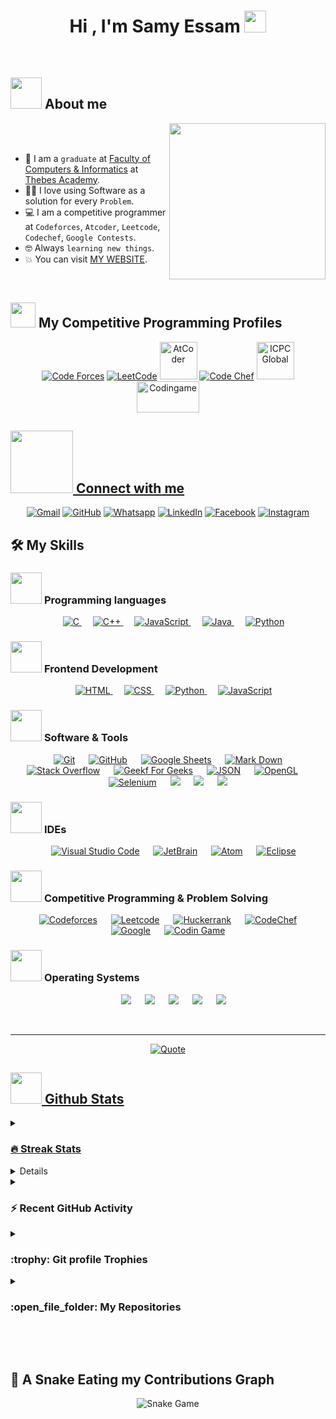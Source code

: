 <h1 align="center">Hi , I'm Samy Essam <img src="https://media.giphy.com/media/hvRJCLFzcasrR4ia7z/giphy.gif" width="35"></h1>



<br>



	
## <picture><img src = "https://github.com/7oskaaa/7oskaaa/blob/main/Images/about_me.gif?raw=true" width = 50px></picture> About me

<picture> <img align="right" src="https://github.com/SAMYESSAM30/SAMYESSAM30/blob/main/Images/Right_Side.gif?raw=true" width = 250px></picture>

<br><br>

- :school: I am a `graduate` at [Faculty of Computers & Informatics](https://thebes.edu.eg/ar/institutes/thebes-higher-institute-of-computer-management-sciences%20-%20Maadi) at [Thebes Academy](https://thebes.edu.eg/).
- :technologist: I love using Software as a solution for every `Problem`.
- :computer: I am a competitive programmer at `Codeforces`, `Atcoder`, `Leetcode`, `Codechef`, `Google Contests`.
- :nerd_face: Always `learning new things`.
- :boom: You can visit [MY WEBSITE](https://cutt.ly/).
<br>


## <picture> <img src="https://github.com/SAMYESSAM30/SAMYESSAM30/blob/main/Images/competitive_programming_profile.png?raw=true" width=40> </picture> My Competitive Programming Profiles

<p align="center">
  <a href="https://codeforces.com/profile/"><img src="https://img.icons8.com/external-tal-revivo-shadow-tal-revivo/50/000000/external-codeforces-programming-competitions-and-contests-programming-community-logo-shadow-tal-revivo.png" alt="Code Forces"/></a>
	<a href="https://leetcode.com/"><img src="https://img.icons8.com/external-tal-revivo-shadow-tal-revivo/50/000000/external-level-up-your-coding-skills-and-quickly-land-a-job-logo-shadow-tal-revivo.png" alt="LeetCode"/></a>
	<a href="https://atcoder.jp/users/"><img src="https://i.ibb.co/Q9WSjDB/logo.png" alt="AtCoder" width = 60px/></a>
	<a href="https://www.codechef.com/users/"><img src="https://img.icons8.com/color/50/000000/codechef.png" alt="Code Chef"/></a>
	<a href="https://icpc.global/ICPCID/"><img src="https://i.ibb.co/6J0r7rW/Daco-5610880.png" alt="ICPC Global" width = 60px /></a>     
	<a href="https://www.codingame.com/profile/" ><img src="https://i.ibb.co/1MRppTC/codingame-1.png" alt="Codingame" width="100" height="50">
</p>

## <picture> <img src="https://github.com/SAMYESSAM30/SAMYESSAM30/blob/main/Images/Connect-with-me.gif?raw=true" width="100px"> </picture> Connect with me
<p align="center">
	<a href="mailto:samyessam2000@gmail.com"><img img src="https://img.shields.io/badge/gmail-%23EA4335.svg?style=plastic&logo=gmail&logoColor=white" alt="Gmail"/></a>
	<a href="https://github.com/SAMYESSAM30"><img src="https://img.shields.io/badge/github-%23181717.svg?style=plastic&logo=github&logoColor=white" alt="GitHub"/></a>
	<a href="https://wa.me/0201141627898"><img src="https://img.shields.io/badge/whatsapp-%2325D366.svg?style=plastic&logo=whatsapp&logoColor=white" alt="Whatsapp"/></a>
	<a href="https://www.linkedin.com/in/samy-essam-bb2411236/"><img src="https://img.shields.io/badge/linkedin-%230A66C2.svg?style=plastic&logo=linkedin&logoColor=white" alt="LinkedIn"/></a>
	<a href="https://www.facebook.com/share/fLus7ko81aHvHGN9/?mibextid=eQY6cl"><img src="https://img.shields.io/badge/facebook-%231877F2.svg?style=plastic&logo=facebook&logoColor=white" alt="Facebook"/></a>
	<a href="https://www.instagram.com/santa_30"><img src="https://img.shields.io/badge/instagram-%23E4405F.svg?style=plastic&logo=instagram&logoColor=white" alt="Instagram"/></a>
</p>



## 🛠️ My Skills

### <picture> <img src = "https://github.com/SAMYESSAM30/SAMYESSAM30/blob/main/Images/Programming_Languages.gif?raw=true" width = 50px>  </picture> Programming languages

<p align="center"> 
  &emsp; 
  <a href="https://www.cprogramming.com/" target="_blank"> 
    <img alt="C" src="https://img.shields.io/badge/C%20-%232370ED.svg?style=plastic&logo=c&logoColor=white">
  </a> 
  &emsp;
  <a href="https://www.w3schools.com/cpp/" target="_blank"> 
    <img alt="C++" src="https://img.shields.io/badge/C++%20-%2300599C.svg?style=plastic&logo=c%2B%2B&logoColor=white">
  </a> 
  &emsp;
  <a href="https://developer.mozilla.org/en-US/docs/Web/JavaScript" target="_blank"> 
     <img alt="JavaScript" src="https://img.shields.io/badge/JavaScript%20-%23F7DF1E.svg?style=plastic&logo=javascript&logoColor=black">
   </a>
  &emsp;
  <a href="https://www.java.com" target="_blank"> 
    <img alt="Java" src="https://img.shields.io/badge/Java-%23007396.svg?style=plastic&logo=java&logoColor=white">
  </a>
  &emsp;
   <a href="https://www.python.org" target="_blank">
    <img alt="Python" src="https://img.shields.io/badge/Python%20-%2314354C.svg?style=plastic&logo=python&logoColor=white">
  </a>
</p>

### <picture> <img src = "https://github.com/SAMYESSAM30/SAMYESSAM30/blob/main/Images/Front_End.gif?raw=true" width = 50px>  </picture> Frontend Development
<p align="center"> 
  &emsp; 
  <a href="https://www.w3.org/html/" target="_blank"> 
   <img alt="HTML" src="https://img.shields.io/badge/HTML5%20-%23E34F26.svg?style=plastic&logo=html5&logoColor=white">
  </a>   
  &emsp;
  <a href="https://www.w3schools.com/css/" target="_blank">
    <img alt="CSS" src="https://img.shields.io/badge/CSS%20-%231572B6.svg?style=plastic&logo=css3&logoColor=white">
  </a> 
  &emsp;
  <a href="https://www.python.org" target="_blank">
    <img alt="Python" src="https://img.shields.io/badge/react-%2361DAFB.svg?style=plastic&logo=React&logoColor=black">
  </a>
  &emsp;
  <a href="https://developer.mozilla.org/en-US/docs/Web/JavaScript" target="_blank"> 
     <img alt="JavaScript" src="https://img.shields.io/badge/JavaScript%20-%23F7DF1E.svg?style=plastic&logo=javascript&logoColor=black">
   </a>
</p>

 ### <picture> <img src = "https://github.com/SAMYESSAM30/SAMYESSAM30/blob/main/Images/Software_Tools.gif?raw=true" width = 50px>  </picture> Software & Tools
 
<p align="center">
  &emsp;
    <a href="#"><img alt="Git" src="https://img.shields.io/badge/Git%20-%23F05033.svg?style=plastic&logo=git&logoColor=white"></a>
  &emsp;
    <a href="#"><img alt="GitHub" src="https://img.shields.io/badge/github-%23181717.svg?style=plastic&logo=github&logoColor=white"></a>
  &emsp;
    <a href="#"><img alt="Google Sheets" src="https://img.shields.io/badge/Google%20Sheets%20-%2334A853.svg?style=plastic&logo=google%20sheets&logoColor=white"></a>
  &emsp;
    <a href="#"><img alt="Mark Down" src="https://img.shields.io/badge/Markdown-000000?style=plastic&logo=markdown&logoColor=white"></a>
  &emsp;
    <a href="#"><img alt="Stack Overflow" src="https://img.shields.io/badge/-Stack%20Overflow-FE7A16?style=plastic&logo=stack-overflow&logoColor=white"></a>
  &emsp;
    <a href="#"><img alt="Geekf For Geeks" src="https://img.shields.io/badge/geeksforgeeks-%230F9D58.svg?style=plastic&logo=geeksforgeeks&logoColor=white"></a>
  &emsp;
    <a href="#"><img alt="JSON" img src="https://img.shields.io/badge/json-%23000000.svg?style=plastic&logo=json&logoColor=white"></a>
  &emsp;
    <a href="#"><img alt="OpenGL" src="https://img.shields.io/badge/opengl-%235586A4.svg?style=plastic&logo=opengl&logoColor=white"></a>
  &emsp;
    <a href="#"><img alt="Selenium" src="https://img.shields.io/badge/selenium-%2343B02A.svg?&style=plastic&logo=selenium&logoColor=white"></a>
    &emsp;
    <a href="#"><img src="https://img.shields.io/badge/latex-%23008080.svg?&style=plastic&logo=latex&logoColor=white" /></a>
    &emsp;
    <a href="#"><img src="https://img.shields.io/badge/django-%23092E20.svg?&style=plastic&logo=django&logoColor=white" /></a>
    &emsp;
    <a href="#"><img src="https://img.shields.io/badge/mysql-%234479A1.svg?&style=plastic&logo=mysql&logoColor=white"/></a>
</p>

 ### <picture> <img src = "https://github.com/SAMYESSAM30/SAMYESSAM30/blob/main/Images/IDEs.gif?raw=true" width = 50px>  </picture> IDEs
 
<p align="center">
  &emsp;
    <a href="#"><img alt="Visual Studio Code" src="https://img.shields.io/badge/Visual%20Studio%20Code-0078d7.svg?style=plastic&logo=visual-studio-code&logoColor=white"></a>
  &emsp;
    <a href="#"><img alt="JetBrain" src="https://img.shields.io/badge/jetbrains-%23000000.svg?style=plastic&logo=jetbrains&logoColor=white" /></a>
  &emsp;
    <a href="#"><img alt="Atom" src="https://img.shields.io/badge/atom-%2366595C.svg?&style=plastic&logo=atom&logoColor=white" /></a>
  &emsp;
    <a href="#"><img alt="Eclipse" src="https://img.shields.io/badge/eclipse%20ide-%232C2255.svg?&style=plastic&logo=eclipse%20ide&logoColor=white" /></a>
</p>

 ### <picture> <img src = "https://github.com/SAMYESSAM30/SAMYESSAM30/blob/main/Images/CP_PS.gif?raw=true" width = 50px>  </picture> Competitive Programming & Problem Solving
 
<p align="center">
  &emsp;
    <a href="#"><img alt = "Codeforces" src="https://img.shields.io/badge/codeforces%20-%231F8ACB.svg?style=plastic&logo=codeforces&logoColor=white" /></a>	
  &emsp;
    <a href="#"><img alt = "Leetcode" src="https://img.shields.io/badge/leetcode%20-%23FFA116.svg?style=plastic&logo=leetcode&logoColor=black" /></a>
  &emsp;
    <a href="#"><img alt = "Huckerrank" src="https://img.shields.io/badge/hackerrank-%232EC866.svg?style=plastic&logo=hackerrank&logoColor=white" /></a>
  &emsp;
    <a href="#"><img alt = "CodeChef" src="https://img.shields.io/badge/codechef-%235B4638.svg?style=plastic&logo=codechef&logoColor=white" /></a>
  &emsp;
    <a href="#"><img alt = "Google" src="https://img.shields.io/badge/google-%234285F4.svg?style=plastic&logo=google&logoColor=white" /></a>
  &emsp;
    <a href="#"><img alt = "Codin Game" src="https://img.shields.io/badge/codingame-%23F2BB13.svg?&style=plastic&logo=codingame&logoColor=black" /></a>
</p>

 ### <picture> <img src = "https://github.com/SAMYESSAM30/SAMYESSAM30/blob/main/Images/OS.gif?raw=true" width = 50px>  </picture> Operating Systems
 
<p align="center">
  &emsp;
    <a href="#"><img src="https://img.shields.io/badge/Linux-FCC624?style=plastic&logo=linux&logoColor=black"></a>
  &emsp;
    <a href="#"><img src="https://img.shields.io/badge/Ubuntu-E95420?style=plastic&logo=ubuntu&logoColor=white"></a>
  &emsp;
    <a href="#"><img src="https://img.shields.io/badge/Windows-0078D6?style=plastic&logo=windows&logoColor=white"></a>
  &emsp;
    <a href="#"><img src="https://img.shields.io/badge/pop!_os-%2348B9C7.svg?style=plastic&&logo=pop!_os&logoColor=white" /></a>
  &emsp;
    <a href="#"><img src="https://img.shields.io/badge/manjaro-%2335BF5C.svg?&style=plastic&logo=manjaro&logoColor=white" /></a>
</p>

<br> 

---

<p align = "center">
	<a href="https://github.com/piyushsuthar/github-readme-quotes"> <img alt = "Quote" src="https://quotes-github-readme.vercel.app/api?type=horizontal&theme=tokyonight&animation=grow_out_in&quoteCategory=programming">
</p>

## <picture> <img src = "https://github.com/SAMYESSAM30/SAMYESSAM30/blob/main/Images/Statistics.gif?raw=true" width = 50px>  </picture> Github Stats

<details><summary><h3> 🔥 Streak Stats</h3></summary>

----	

<p align="center"><img src="https://github-readme-streak-stats.herokuapp.com/?user=SAMYESSAM30&theme=tokyonight_duo" alt="7oSkaaa" /></p>

</details>
  
<details><summary><h3>💻 GitHub Profile Stats</h3></summary>

----
	
<p align="center">
    <a href="https://github.com/anuraghazra/github-readme-stats">
	    <img alt="7oSkaaa's Github Stats" src="https://github-readme-stats.vercel.app/api?username=SAMYESSAM30&show_icons=true&count_private=true&locale=en&theme=tokyonight&layout=compact" height="230px"/></a>
	  <img src="https://github-readme-stats.vercel.app/api/top-langs?username=SAMYESSAM30&langs_count=10&show_icons=true&locale=en&theme=tokyonight" alt="7oSkaaa" height="230px"/>
<br/>

  <b>Note:</b> Top languages is only a metric of the languages my public code consists of and doesn't reflect experience or skill level.
  </p>
</details>

<details><summary><h3>⚡ Recent GitHub Activity</h3></summary>

----
	
[![7oSkaa's github activity graph](https://github-readme-activity-graph.cyclic.app/graph?username=SAMYESSAM30&theme=github	)](https://github.com/SAMYESSAM30/github-readme-activity-graph)

 
</details>

<details><summary> <h3> :trophy: Git profile Trophies </h3></summary>

----
	
<p align="center"> <a href="https://github.com/ryo-ma/github-profile-trophy"><img src="https://github.com/SAMYESSAM30/github-readme-activity-graphhttps://github-profile-trophy.vercel.app/?username=SAMYESSAM30&layout=compact&theme=tokyonight&column=4&margin-w=15&margin-h=15" alt="SAMYESSAM30" /></a> </p>

[![@7oskaa's Holopin board](https://holopin.io/api/user/board?user=SAMYESSAM30)](https://holopin.io/@SAMYESSAM30)
	
</details>
	
<details><summary><h3> :open_file_folder: My Repositories </h3></summary>

----
	
<div>
  <p align="center">
	<a href="https://github.com/SAMYESSAM30/LeetCode_DailyChallenge_2023">
      		<img src="https://github-readme-stats.vercel.app/api/pin/?username=SAMYESSAM30&repo=LeetCode_DailyChallenge_2023&theme=tokyonight" alt="GitHub Stats" />
    	</a>
	<a href="https://github.com/SAMYESSAM30/Ahmed-Hossam">
      		<img src="https://github-readme-stats.vercel.app/api/pin/?username=SAMYESSAM30&repo=Ahmed-Hossam&theme=tokyonight" alt="GitHub Stats" />
    	</a>
    	<a href="https://github.com/SAMYESSAM30/Strees_Testing">
      		<img src="https://github-readme-stats.vercel.app/api/pin/?username=SAMYESSAM30&repo=Strees_Testing&theme=tokyonight" alt="GitHub Stats" />
    	</a>
    	<a href="https://github.com/SAMYESSAM30/CP-Templates">
      		<img src="https://github-readme-stats.vercel.app/api/pin/?username=SAMYESSAM30&repo=CP-Templates&theme=tokyonight" alt="GitHub Stats" />
    	</a>
    	<a href="https://github.com/SAMYESSAM30/Codeforces-Polygon-Template">
      		<img src="https://github-readme-stats.vercel.app/api/pin/?username=SAMYESSAM30&repo=Codeforces-Polygon-Template&theme=tokyonight" alt="GitHub Stats" />
    	</a>
	<a href="https://github.com/SAMYESSAM30/Some-Linux-Commands">
      		<img src="https://github-readme-stats.vercel.app/api/pin/?username=SAMYESSAM30&repo=Some-Linux-Commands&theme=tokyonight" alt="GitHub Stats" />
    	</a>
	<a href="https://github.com/SAMYESSAM30/Shorten-Link">
      		<img src="https://github-readme-stats.vercel.app/api/pin/?username=SAMYESSAM30&repo=Shorten-Link&theme=tokyonight" alt="GitHub Stats" />
    	</a>
	<a href="https://github.com/SAMYESSAM30/SAMYESSAM30">
      		<img src="https://github-readme-stats.vercel.app/api/pin/?username=SAMYESSAM30&repo=SAMYESSAM30&theme=tokyonight" alt="GitHub Stats" />
    	</a>
	<a href="https://github.com/SAMYESSAM30/Competitive-Programming-Session-Content">
      		<img src="https://github-readme-stats.vercel.app/api/pin/?username=SAMYESSAM30&repo=Competitive-Programming-Session-Content&theme=tokyonight" alt="GitHub Stats" />
    	</a>
	<a href="https://github.com/SAMYESSAM30/VS-Code-for-CP">
      		<img src="https://github-readme-stats.vercel.app/api/pin/?username=SAMYESSAM30&repo=VS-Code-for-CP&theme=tokyonight" alt="GitHub Stats" />
    	</a>
	<a href="https://github.com/SAMYESSAM30/Sorting-Algorithms">
      		<img src="https://github-readme-stats.vercel.app/api/pin/?username=SAMYESSAM30&repo=Sorting-Algorithms&theme=tokyonight" alt="GitHub Stats" />
    	</a>
	<a href="https://github.com/SAMYESSAM30/board-link-generator">
      		<img src="https://github-readme-stats.vercel.app/api/pin/?username=SAMYESSAM30&repo=board-link-generator&theme=tokyonight" alt="GitHub Stats" />
    	</a>
	<a href="https://github.com/SAMYESSAM30/Tic-Tac-Toe-GUI">
      		<img src="https://github-readme-stats.vercel.app/api/pin/?username=SAMYESSAM30&repo=Tic-Tac-Toe-GUI&theme=tokyonight" alt="GitHub Stats" />
    	</a>
	<a href="https://github.com/SAMYESSAM30/PhoneBook-System">
      		<img src="https://github-readme-stats.vercel.app/api/pin/?username=SAMYESSAM30&repo=PhoneBook-System&theme=tokyonight" alt="GitHub Stats" />
    	</a>
	<a href="https://github.com/SAMYESSAM30/Codeforces-Sheet-Generator">
      		<img src="https://github-readme-stats.vercel.app/api/pin/?username=SAMYESSAM30&repo=Codeforces-Sheet-Generator&theme=tokyonight" alt="GitHub Stats" />
    	</a>
	<a href="https://github.com/SAMYESSAM30/CP-Calendar">
      		<img src="https://github-readme-stats.vercel.app/api/pin/?username=SAMYESSAM30&repo=CP-Calendar&theme=tokyonight" alt="GitHub Stats" />
    	</a>
	<a href="https://github.com/SAMYESSAM30/Codeforces-Friends-Script">
      		<img src="https://github-readme-stats.vercel.app/api/pin/?username=SAMYESSAM30&repo=Codeforces-Friends-Script&theme=tokyonight" alt="GitHub Stats" />
    	</a>
	<a href="https://github.com/SAMYESSAM30/vJudge-Board-Scrapper">
      		<img src="https://github-readme-stats.vercel.app/api/pin/?username=SAMYESSAM30&repo=vJudge-Board-Scrapper&theme=tokyonight" alt="GitHub Stats" />
    	</a>
	<a href="https://github.com/SAMYESSAM30/CP-Templates-Snippets">
      		<img src="https://github-readme-stats.vercel.app/api/pin/?username=SAMYESSAM30&repo=CP-Templates-Snippets&theme=tokyonight" alt="GitHub Stats" />
    	</a>
	<a href="https://github.com/SAMYESSAM30/Udemy-Website">
      		<img src="https://github-readme-stats.vercel.app/api/pin/?username=SAMYESSAM30&repo=Udemy-Website&theme=tokyonight" alt="GitHub Stats" />
    	</a>
  </p>
</div>
</details>

</br></br>
	
## 🐍 A Snake Eating my Contributions Graph
	
<p align = "center">
	<img src = "https://github.com/SAMYESSAM30/SAMYESSAM30/blob/output/github-contribution-grid-snake.svg?" alt = "Snake Game"/>
</p>
